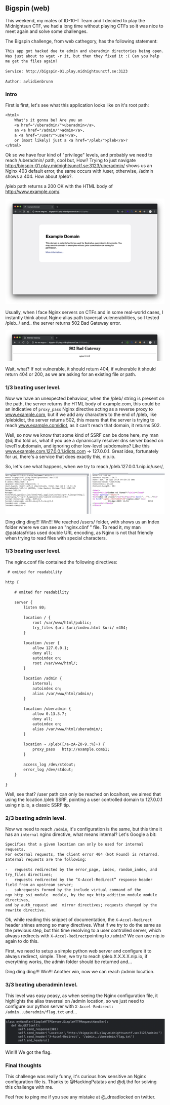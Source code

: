 
## Bigspin (web)

This weekend, my mates of ID-10-T Team and I decided to play the Midnightsun CTF, we had a long time without playing CTFs so it was nice to meet again and solve some challenges.

The Bigspin challenge, from web cathegory, has the following statement:

```
This app got hacked due to admin and uberadmin directories being open. Was just about to wget -r it, but then they fixed it :( Can you help me get the files again?

Service: http://bigspin-01.play.midnightsunctf.se:3123

Author: avlidienbrunn
```

### Intro
First is first, let's see what this application looks like on it's root path:
```
<html>
    What's it gonna be? Are you an 
    <a href="/uberadmin/">uberadmin</a>, 
    an <a href="/admin/">admin</a>, 
    a <a href="/user/">user</a>, 
    or (most likely) just a <a href="/pleb/">pleb</a>?
</html>
```
Ok so we have four kind of "privilege" levels, and probably we need to reach /uberadmin/ path, cool but, How? Trying to just navigate http://bigspin-01.play.midnightsunctf.se:3123/uberadmin/ shows us an Nginx 403 default error, the same occurs with /user, otherwise, /admin shows a 404. How about /pleb?.

/pleb path returns a 200 OK with the HTML body of http://www.example.com/. 

![pleb1](https://raw.githubusercontent.com/dreadlocked/ctf-writeups/master/images/bigspin/bigspin_1.png)

Usually, when I face Nginx servers on CTFs and in some real-world cases, I instantly think about Nginx-alias path traversal vulenerabilities, so I tested /pleb../ and.. the server returns 502 Bad Gateway error. 

![pleb2](https://raw.githubusercontent.com/dreadlocked/ctf-writeups/master/images/bigspin/bigspin_2.png)

Wait, what? If not vulnerable, it should return 404, if vulnerable it should return 404 or 200, as we are asking for an existing file or path.

### 1/3 beating user level.
Now we have an unexpected behaviour, when the /pleb/ string is present on the path, the server returns the HTML body of example.com, this could be an indicative of ```proxy_pass``` Nginx directive acting as a reverse proxy to www.example.com, but if we add any characters to the end of /pleb, like /plebidiot, the server returns 502, this means that the server is trying to reach www.example.comidiot, as it can't reach that domain, it returns 502.

Well, so now we know that some kind of SSRF can be done here, my man @dj.thd told us, what if you use a dynamically resolver dns server based on level1 subdomain, and ignoring  other low-level subdomains? Like this www.example.com.127.0.0.1.idiots.com -> 127.0.0.1. Great idea, fortunately for us, there's a service that does exactly this, nip.io. 

So, let's see what happens, when we try to reach /pleb.127.0.0.1.nip.io/user/,

![pleb3](https://raw.githubusercontent.com/dreadlocked/ctf-writeups/master/images/bigspin/bigspin_3.png)

Ding ding ding!!! Win!!! We reached /users/ folder, with shows us an Index folder where we can see an "nginx.cönf " file. To read it, my man @patatasfritas used double URL encoding, as Nginx is not that friendly when trying to read files with special characters.

### 1/3 beating user level.

The nginx.conf file contained the following directives:
```
 # omited for readability

http {

    # omited for readability

    server {
        listen 80;

        location / {
            root /var/www/html/public;
            try_files $uri $uri/index.html $uri/ =404;
        }

        location /user {
            allow 127.0.0.1;
            deny all;
            autoindex on;
            root /var/www/html/;
        }

        location /admin {
            internal;
            autoindex on;
            alias /var/www/html/admin/;
        }

        location /uberadmin {
            allow 0.13.3.7;
            deny all;
            autoindex on;
            alias /var/www/html/uberadmin/;
        }

        location ~ /pleb([/a-zA-Z0-9.:%]+) {
            proxy_pass   http://example.com$1;
        }

        access_log /dev/stdout;
        error_log /dev/stdout;
    }

}
```

Well, see that? /user path can only be reached on localhost, we aimed that using the location /pleb SSRF, pointing a user controlled domain to 127.0.0.1 using nip.io, a classic SSRF tip.

### 2/3 beating admin level.
Now we need to reach ```/admin```, it's configuration is the same, but this time it has an ```internal``` nginx directive, what means internal? Let's Google a bit:

```
Specifies that a given location can only be used for internal requests. 
For external requests, the client error 404 (Not Found) is returned. Internal requests are the following:

-   requests redirected by the error_page, index, random_index, and try_files directives;
-   requests redirected by the “X-Accel-Redirect” response header field from an upstream server;
-   subrequests formed by the include virtual command of the  ngx_http_ssi_module  module, by the ngx_http_addition_module module directives,
and by auth_request and  mirror directives; requests changed by the rewrite directive.
```

Ok, while reading this snippet of documentation, the ```X-Accel-Redirect``` header shines among so many directives. What if we try to do the same as the previous step, but this time resolving to a user controlled server, which always redirects with ```X-Accel-Redirect```pointing to ```/admin```? We can use nip.io again to do this. 

First, we need to setup a simple python web server and configure it to always redirect, simple. Then, we try to reach /pleb.X.X.X.X.nip.io, if everything works, the admin folder should be returned and...

Ding ding ding!!! Win!!! Another win, now we can reach /admin location.

### 3/3 beating uberadmin level.
This level was easy peasy, as when seeing the Nginx configuration file, it highlights the alias traversal on /admin location, so we just need to configure our python server with ```X-Accel-Redirect: /admin..uberadmin/flag.txt``` and...

![pleb4](https://raw.githubusercontent.com/dreadlocked/ctf-writeups/master/images/bigspin/bigspin_4.png)

Win!!! We got the flag.

### Final thoughts
This challenge was really funny, it's curious how sensitive an Nginx configuration file is. Thanks to @HackingPatatas and @dj.thd for solving this challenge with me.

Feel free to ping me if you see any mistake at @_dreadlocked on twitter.
